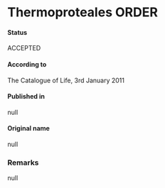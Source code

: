 Thermoproteales ORDER
=======

#### Status
ACCEPTED

#### According to
The Catalogue of Life, 3rd January 2011

#### Published in
null

#### Original name
null

### Remarks
null